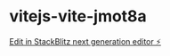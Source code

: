 # vitejs-vite-jmot8a

[Edit in StackBlitz next generation editor ⚡️](https://stackblitz.com/~/github.com/Namean/vitejs-vite-jmot8a)